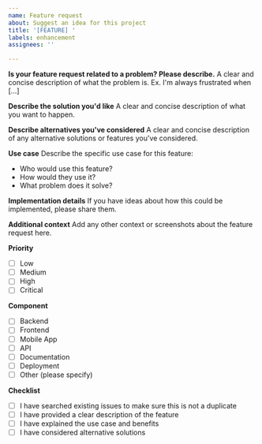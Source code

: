 ```yaml
---
name: Feature request
about: Suggest an idea for this project
title: '[FEATURE] '
labels: enhancement
assignees: ''

---
```


**Is your feature request related to a problem? Please describe.**
A clear and concise description of what the problem is. Ex. I'm always frustrated when [...]

**Describe the solution you'd like**
A clear and concise description of what you want to happen.

**Describe alternatives you've considered**
A clear and concise description of any alternative solutions or features you've considered.

**Use case**
Describe the specific use case for this feature:
- Who would use this feature?
- How would they use it?
- What problem does it solve?

**Implementation details**
If you have ideas about how this could be implemented, please share them.

**Additional context**
Add any other context or screenshots about the feature request here.

**Priority**
- [ ] Low
- [ ] Medium
- [ ] High
- [ ] Critical

**Component**
- [ ] Backend
- [ ] Frontend
- [ ] Mobile App
- [ ] API
- [ ] Documentation
- [ ] Deployment
- [ ] Other (please specify)

**Checklist**
- [ ] I have searched existing issues to make sure this is not a duplicate
- [ ] I have provided a clear description of the feature
- [ ] I have explained the use case and benefits
- [ ] I have considered alternative solutions
